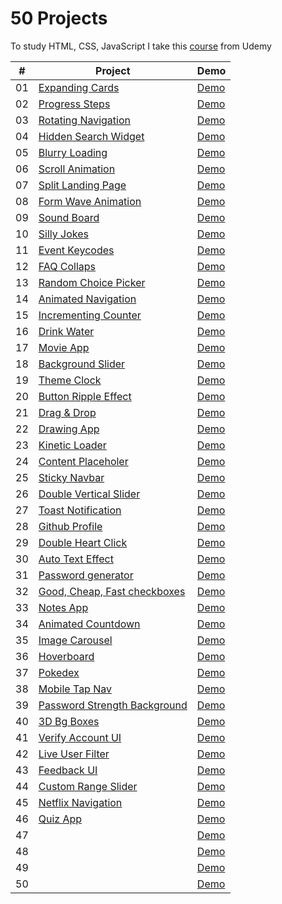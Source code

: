 # 50 Projects

To study HTML, CSS, JavaScript I take this [course](https://www.udemy.com/course/50-projects-50-days/) from Udemy

| #   | Project                                                                     | Demo                                                       |
| --- | --------------------------------------------------------------------------- | ---------------------------------------------------------- |
| 01  | [Expanding Cards](./01.Expanding%20Cards)                                   | [Demo](https://50project-expanding-cards.netlify.app/)     |
| 02  | [Progress Steps](./02.Progress%20Steps)                                     | [Demo](https://50project-progress-steps.netlify.app/)      |
| 03  | [Rotating Navigation](./03.Rotating%20Navigation)                           | [Demo](https://50project-rotating-navigation.netlify.app/) |
| 04  | [Hidden Search Widget](./04.Hidden%20Search%20Widget)                       | [Demo]()                                                   |
| 05  | [Blurry Loading](./05.Blurry%20Loading)                                     | [Demo]()                                                   |
| 06  | [Scroll Animation](./06.Scroll%20Animation)                                 | [Demo]()                                                   |
| 07  | [Split Landing Page](./07.Split%20Landing%20Page)                           | [Demo]()                                                   |
| 08  | [Form Wave Animation](.08.Form%20wave%20Animation)                          | [Demo]()                                                   |
| 09  | [Sound Board](./09.Sound%20Board)                                           | [Demo]()                                                   |
| 10  | [Silly Jokes](./10.Silly%20jokes)                                           | [Demo]()                                                   |
| 11  | [Event Keycodes](./11.Event%20Keycodes)                                     | [Demo]()                                                   |
| 12  | [FAQ Collaps](./12.FAQ%20Collaps)                                           | [Demo]()                                                   |
| 13  | [Random Choice Picker](./13.Random%20Choice%20%20Picker)                    | [Demo]()                                                   |
| 14  | [Animated Navigation](./14.Animated%20Navigation)                           | [Demo]()                                                   |
| 15  | [Incrementing Counter](./15.Incrementing%20Counter)                         | [Demo]()                                                   |
| 16  | [Drink Water](./16.Drink%20Water)                                           | [Demo]()                                                   |
| 17  | [Movie App](./17.Movie%20App)                                               | [Demo]()                                                   |
| 18  | [Background Slider](./18.Background%20Slider)                               | [Demo]()                                                   |
| 19  | [Theme Clock](.19.Theme%20clock)                                            | [Demo]()                                                   |
| 20  | [Button Ripple Effect](./20.Btn%20Ripple%20Effect)                          | [Demo]()                                                   |
| 21  | [Drag & Drop](./21.Drag%20n%20Drop)                                         | [Demo]()                                                   |
| 22  | [Drawing App](./22.Drawing%20App)                                           | [Demo]()                                                   |
| 23  | [Kinetic Loader](./23.Kinetic%20Loader)                                     | [Demo]()                                                   |
| 24  | [Content Placeholer](./24.Content-placeholer)                               | [Demo]()                                                   |
| 25  | [Sticky Navbar](./25.Sticky%20Navbar)                                       | [Demo]()                                                   |
| 26  | [Double Vertical Slider](./26.Double%20vertical%20slide)                    | [Demo]()                                                   |
| 27  | [Toast Notification](./27.Toast%20notification)                             | [Demo]()                                                   |
| 28  | [Github Profile](./28.Github%20profile)                                     | [Demo]()                                                   |
| 29  | [Double Heart Click](./29.Double%20Heart%20Click)                           | [Demo]()                                                   |
| 30  | [Auto Text Effect](./30.Auto%20text%20effect)                               | [Demo]()                                                   |
| 31  | [Password generator](./31.Password%20generator)                             | [Demo]()                                                   |
| 32  | [Good, Cheap, Fast checkboxes](./32.Good%2C%20Cheap%2C%20Fast%20checkboxes) | [Demo]()                                                   |
| 33  | [Notes App](./33.Notes%20App)                                               | [Demo]()                                                   |
| 34  | [Animated Countdown](./34.Animated%20Countdown)                             | [Demo]()                                                   |
| 35  | [Image Carousel](./35.Image%20Carousel)                                     | [Demo]()                                                   |
| 36  | [Hoverboard](./36.Hoverboard)                                               | [Demo]()                                                   |
| 37  | [Pokedex](./37.Pokedex)                                                     | [Demo]()                                                   |
| 38  | [Mobile Tap Nav](./38.Mobile%20Tap%20Nav)                                   | [Demo]()                                                   |
| 39  | [Password Strength Background](./39.Password%20Strength%20Background)       | [Demo]()                                                   |
| 40  | [3D Bg Boxes](./40.3D%20Bg%20Boxes)                                         | [Demo]()                                                   |
| 41  | [Verify Account UI](./41.Verify%20Account%20UI)                             | [Demo]()                                                   |
| 42  | [Live User Filter](./42.Live%20User%20Filter)                               | [Demo]()                                                   |
| 43  | [Feedback UI](./43.Feedback%20UI)                                           | [Demo]()                                                   |
| 44  | [Custom Range Slider](./44.Custom%20Range%20Slider)                         | [Demo]()                                                   |
| 45  | [Netflix Navigation](./45.Netflix%20Navigation)                             | [Demo]()                                                   |
| 46  | [Quiz App](./46.Quiz%20App)                                                 | [Demo]()                                                   |
| 47  | [](.)                                                                       | [Demo]()                                                   |
| 48  | [](.)                                                                       | [Demo]()                                                   |
| 49  | [](.)                                                                       | [Demo]()                                                   |
| 50  | [](.)                                                                       | [Demo]()                                                   |
